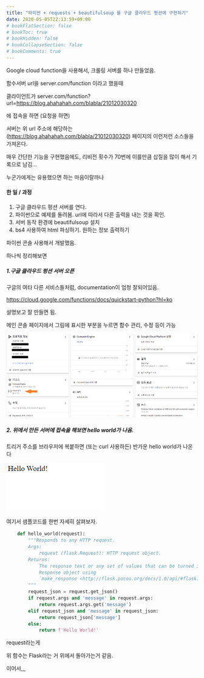 ```yaml
---
title: "파이썬 + requests + beautifulsoup 를 구글 클라우드 펑션에 구현하기"
date: 2020-05-05T22:13:59+09:00
# bookFlatSection: false
# bookToc: true
# bookHidden: false
# bookCollapseSection: false
# bookComments: true
---
```


Google cloud function을 사용해서, 크롤링 서버를 하나 만들었음. 



함수서버 url을 server.com/function 이라고 했을때

클라이언트가 server.com/function?url=https://blog.ahahahah.com/blabla/21012030320

에 접속을 하면 (요청을 하면)

서버는 위 url 주소에 해당하는 (https://blog.ahahahah.com/blabla/21012030320) 페이지의 이런저런 소스들을 가져온다.



매우 간단한 기능을 구현했음에도, 리비전 횟수가 70번에 이를만큼 삽질을 많이 해서 기록으로 남김...

누군가에게는 유용했으면 하는 마음이랄까나



#### 한 일 / 과정

1. 구글 클라우드 펑션 서버를 연다.
2. 파이썬으로 예제를 돌려봄. url에 따라서 다른 출력을 내는 것을 확인.
3. 서버 동작 환경에 beautifulsoup 설치
4. bs4 사용하여 html 파싱하기. 원하는 정보 출력하기

파이썬 콘솔 사용해서 개발했음.



하나씩 정리해보면



##### 1.구글 클라우드 펑션 서버 오픈 

구글의 여타 다른 서비스들처럼, documentation이 엄청 잘되어있음.

https://cloud.google.com/functions/docs/quickstart-python?hl=ko

설명보고 잘 만들면 됨.

메인 콘솔 페이지에서 그림에 표시한 부분을 누르면 함수 관리, 수정 등이 가능

![gcf](/image/gcf.png)



##### 2. 위에서 만든 서버에 접속을 해보면 hello world가 나옴.

트리거 주소를 브라우저에 복붙하면 (또는 curl 사용하든) 반가운 hello world가 나온다

![gcf2](/image/gcf2.png)

여기서 샘플코드를 한번 자세히 살펴보자.

```py
    def hello_world(request):
        """Responds to any HTTP request.
        Args:
            request (flask.Request): HTTP request object.
        Returns:
            The response text or any set of values that can be turned into a
            Response object using
            `make_response <http://flask.pocoo.org/docs/1.0/api/#flask.Flask.make_response>`.
        """
        request_json = request.get_json()
        if request.args and 'message' in request.args:
            return request.args.get('message')
        elif request_json and 'message' in request_json:
            return request_json['message']
        else:
            return f'Hello World!'
```

request라는게 

위 함수는 Flask라는 거 위에서 돌아가는거 같음. 

이어서,,,